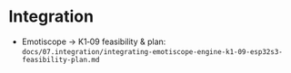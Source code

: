 # Integration

- Emotiscope → K1‑09 feasibility & plan: `docs/07.integration/integrating-emotiscope-engine-k1-09-esp32s3-feasibility-plan.md`
